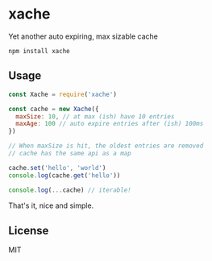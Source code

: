 # xache

Yet another auto expiring, max sizable cache

```
npm install xache
```

## Usage

``` js
const Xache = require('xache')

const cache = new Xache({
  maxSize: 10, // at max (ish) have 10 entries
  maxAge: 100 // auto expire entries after (ish) 100ms
})

// When maxSize is hit, the oldest entries are removed
// cache has the same api as a map

cache.set('hello', 'world')
console.log(cache.get('hello'))

console.log(...cache) // iterable!
```

That's it, nice and simple.

## License

MIT
